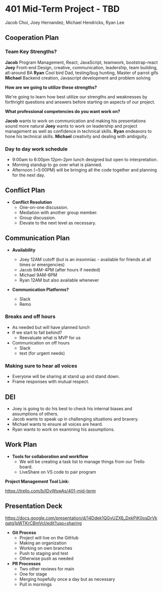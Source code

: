 # 401 Mid-Term Project - TBD

Jacob Choi, Joey Hernandez, Michael Hendricks, Ryan Lee

## Cooperation Plan

### Team Key Strengths?

**Jacob** Program Management, React, JavaScript, teamwork, bootstrap-react
**Joey** Front-end Design, creative, communication, leadership, team building, all-around BA
**Ryan** Cool bird Dad, testing/bug hunting, Master of parrot gifs
**Michael** Backend creation, Javascript development and problem solving

**How are we going to utilize these strengths?**

We're going to learn how best utilize our strengths and weaknesses by forthright questions and answers before starting on aspects of our project.

**What professional competencies do you want work on?**

**Jacob** wants to work on communication and making his presentations sound more natural
**Joey** wants to work on leadership and project management as well as confidence in technical skills.
**Ryan** endeavors to hone his technical skills.
**Michael** creativity and dealing with ambiguity.


### Day to day work schedule

* 9:00am to 6:00pm 12pm-2pm lunch designed but open to interpretation.
* Morning standup to go over what is planned.
* Afternoon (~5:00PM) will be bringing all the code together and planning for the next day.

## Conflict Plan

* **Conflict Resolution**
  * One-on-one discussion.
  * Mediation with another group member.
  * Group discussion.
  * Elevate to the next level as necessary.

## Communication Plan

* **Availability**
  * Joey 12AM cutoff (but is an insomniac - available for friends at all times or emergencies)
  * Jacob 9AM-4PM (after hours if needed)
  * Michael 9AM-6PM 
  * Ryan 12AM but also available whenever
 
* **Communication Platforms?**
  * Slack
  * Remo

### Breaks and off hours

* As needed but will have planned lunch
* If we start to fall behind?
  * Reevaluate what is MVP for us
* Communication on off hours
  * Slack
  * text (for urgent needs)

### Making sure to hear all voices

* Everyone will be sharing at stand up and stand down.
* Frame responses with mutual respect.

## DEI

* Joey is going to do his best to check his internal biases and assumptions of others.
* Jacob wants to speak up in challenging situations and bravery.
* Michael wants to ensure all voices are heard.
* Ryan wants to work on examining his assumptions.

## Work Plan

* **Tools for collaboration and workflow**
  * We will be creating a task list to manage things from our Trello board.
  * LiveShare on VS code to pair program

**Project Management Tool Link:**

https://trello.com/b/IDvWswAs/401-mid-term

## Presentation Deck

https://docs.google.com/presentation/d/14Ddek1QGvUZX6_DxkPjK0osDrVkgatg1pWTKrCBmVcI/edit?usp=sharing

* **Git Process**
  * Project will live on the GitHub
  * Making an organization
  * Working on own branches
  * Push to staging and test
  * Otherwise push as needed
* **PR Processes**
  * Two other reviews for main
  * One for stage
  * Merging hopefully once a day but as necessary
  * Pull in mornings



